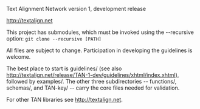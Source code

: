 Text Alignment Network version 1, development release

http://textalign.net

This project has submodules, which must be invoked using the --recursive option:
`git clone --recursive [PATH]`

All files are subject to change. Participation in developing the guidelines is welcome.

The best place to start is guidelines/ (see also http://textalign.net/release/TAN-1-dev/guidelines/xhtml/index.xhtml), 
followed by examples/. The other three subdirectories -- functions/, schemas/, and TAN-key/ -- carry
the core files needed for validation.

For other TAN libraries see http://textalign.net.